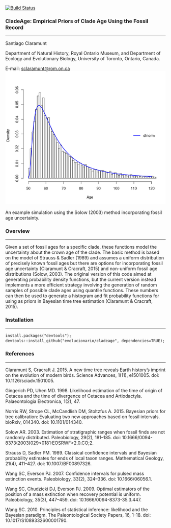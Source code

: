 [![Build Status](https://travis-ci.com/evolucionario/cladeage.svg?branch=master)](https://travis-ci.com/evolucionario/cladeage)

### CladeAge: Empirical Priors of Clade Age Using the Fossil Record
---------------
Santiago Claramunt

Department of Natural History, Royal Ontario Museum, and
Department of Ecology and Evolutionary Biology, University of Toronto, Ontario, Canada.

E-mail: sclaramunt@rom.on.ca
![](rage_solow_uncertain.png)

An example simulation using the Solow (2003) method incorporating fossil age uncertainty.

### Overview
---------------
Given a set of fossil ages for a specific clade, these functions model the
uncertainty about the crown age of the clade. The basic method is based on the
model of Strauss & Sadler (1989) and assumes a uniform distribution of precisely
known fossil ages but there are options for incorporating fossil age
uncertainty (Claramunt & Cracraft, 2015) and non-uniform fossil age
distributions (Solow, 2003). The original version of this code aimed at
generating probability density functions, but the current version instead
implements a more efficient strategy involving the generation of random samples
of possible clade ages using quantile functions. These numbers can then be used
to generate a histogram and fit probability functions for using as priors in
Bayesian time tree estimation (Claramunt & Cracraft, 2015).

### Installation
---------------
```
install.packages("devtools");
devtools::install_github("evolucionario/cladeage", dependencies=TRUE);
```
### References
---------------
Claramunt S, Cracraft J. 2015. A new time tree reveals Earth history’s imprint
on the evolution of modern birds. Science Advances, 1(11), e1501005. doi:
10.1126/sciadv.1501005.

Gingerich PD, Uhen MD. 1998. Likelihood estimation of the time of origin of
Cetacea and the time of divergence of Cetacea and Artiodactyla. Palaeontologia
Electronica, 1(2), 47.

Norris RW, Strope CL, McCandlish DM, Stoltzfus A. 2015. Bayesian priors for tree
calibration: Evaluating two new approaches based on fossil intervals.
bioRxiv, 014340. doi: 10.1101/014340.

Solow AR. 2003. Estimation of stratigraphic ranges when fossil finds are not
randomly distributed. Paleobiology, 29(2), 181–185. doi:
10.1666/0094-8373(2003)029<0181:EOSRWF>2.0.CO;2.

Strauss D, Sadler PM. 1989. Classical confidence intervals and Bayesian
probability estimates for ends of local taxon ranges. Mathematical Geology,
21(4), 411–427. doi: 10.1007/BF00897326.

Wang SC, Everson PJ. 2007. Confidence intervals for pulsed mass extinction
events. Paleobiology, 33(2), 324–336. doi: 10.1666/06056.1.

Wang SC, Chudzicki DJ, Everson PJ. 2009. Optimal estimators of the position
of a mass extinction when recovery potential is uniform. Paleobiology, 35(3),
447–459. doi: 10.1666/0094-8373-35.3.447.

Wang SC. 2010. Principles of statistical inference: likelihood and the
Bayesian paradigm. The Paleontological Society Papers, 16, 1–18. doi:
10.1017/S1089332600001790.
